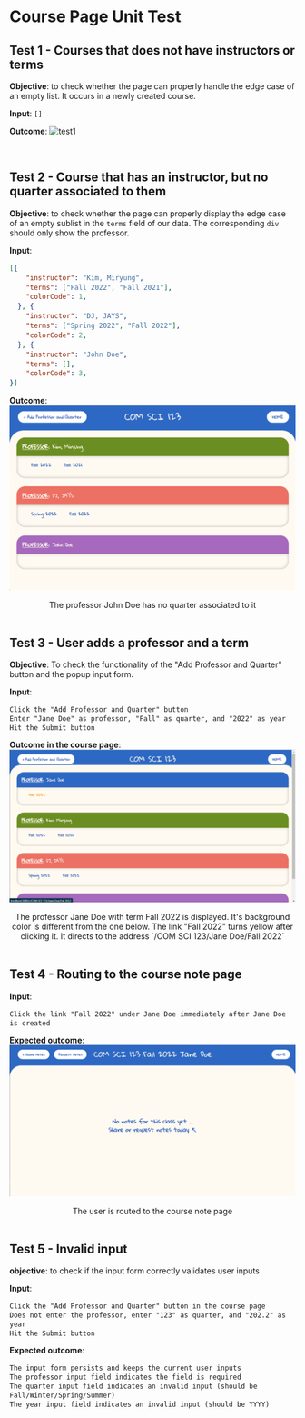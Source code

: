 # Course Page Unit Test 

## Test 1 - Courses that does not have instructors or terms

**Objective**: to check whether the page can properly handle the edge case of an empty list. It occurs in a newly created course. 

**Input**: 
```[]```

**Outcome**: 
![test1](./images/test1.png "test1 output")

<br>

## Test 2 - Course that has an instructor, but no quarter associated to them 

**Objective**: to check whether the page can properly display the edge case of an empty sublist in the `terms` field of our data. The corresponding `div` should only show the professor.  

**Input**: 
```json
[{
    "instructor": "Kim, Miryung",
    "terms": ["Fall 2022", "Fall 2021"],
    "colorCode": 1,
  }, {
    "instructor": "DJ, JAYS",
    "terms": ["Spring 2022", "Fall 2022"],
    "colorCode": 2,
  }, {
    "instructor": "John Doe", 
    "terms": [],
    "colorCode": 3,
}]
```

**Outcome**: 
![test2](./images/test2.png "test2 output")
<figcaption align="center">The professor John Doe has no quarter associated to it </figcaption>

<br>

## Test 3 - User adds a professor and a term 

**Objective**: To check the functionality of the "Add Professor and Quarter" button and the popup input form. 

**Input**:
```
Click the "Add Professor and Quarter" button
Enter "Jane Doe" as professor, "Fall" as quarter, and "2022" as year
Hit the Submit button
```

**Outcome in the course page**:
![test3](./images/test3-1.png)
<figcaption align="center" markdown="1">The professor Jane Doe with term Fall 2022 is displayed. It's background color is different from the one below. The link "Fall 2022" turns yellow after clicking it. It directs to the address `/COM SCI 123/Jane Doe/Fall 2022`</figcaption>

<br>

## Test 4 - Routing to the course note page

**Input**: 
```
Click the link "Fall 2022" under Jane Doe immediately after Jane Doe is created 
```

**Expected outcome**: 
![test4](./images/test4.png "test4 outcome" )
<figcaption align="center">The user is routed to the course note page </figcaption>

<br>

## Test 5 - Invalid input 
**objective**: to check if the input form correctly validates user inputs 

**Input**: 
```
Click the "Add Professor and Quarter" button in the course page 
Does not enter the professor, enter "123" as quarter, and "202.2" as year
Hit the Submit button 
```

**Expected outcome**: 
```
The input form persists and keeps the current user inputs
The professor input field indicates the field is required 
The quarter input field indicates an invalid input (should be Fall/Winter/Spring/Summer)
The year input field indicates an invalid input (should be YYYY)
```
